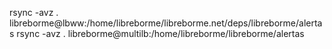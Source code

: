 rsync -avz . libreborme@lbww:/home/libreborme/libreborme.net/deps/libreborme/alertas
rsync -avz . libreborme@multilb:/home/libreborme/libreborme/alertas
